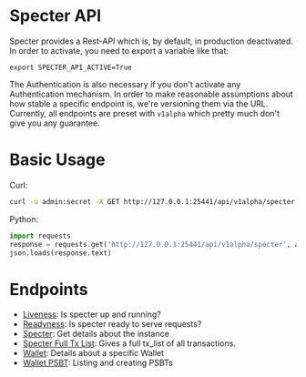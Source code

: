 # Specter API

Specter provides a Rest-API which is, by default, in production deactivated. In order to activate, you need to export a variable like that:
```
export SPECTER_API_ACTIVE=True
```

The Authentication is also necessary if you don't activate any Authentication mechanism.
In order to make reasonable assumptions about how stable a specific endpoint is, we're versioning them via the URL. Currently, all endpoints are preset with `v1alpha` which pretty much don't give you any guarantee.
# Basic Usage

Curl:

```bash
curl -u admin:secret -X GET http://127.0.0.1:25441/api/v1alpha/specter | jq .
```

Python:

```python
import requests
response = requests.get('http://127.0.0.1:25441/api/v1alpha/specter', auth=('admin', 'secret'))
json.loads(response.text)
```

# Endpoints

* [Liveness](./ep_liveness.md): Is specter up and running?
* [Readyness](./ep_readyness.md): Is specter ready to serve requests?
* [Specter](./ep_specter.md): Get details about the instance
* [Specter Full Tx List](./ep_specter_fulltxlist.md): Gives a full tx_list of all transactions.
* [Wallet](./ep_wallets_wallet.md): Details about a specific Wallet
* [Wallet PSBT](./ep_wallets_psbt.md): Listing and creating PSBTs



